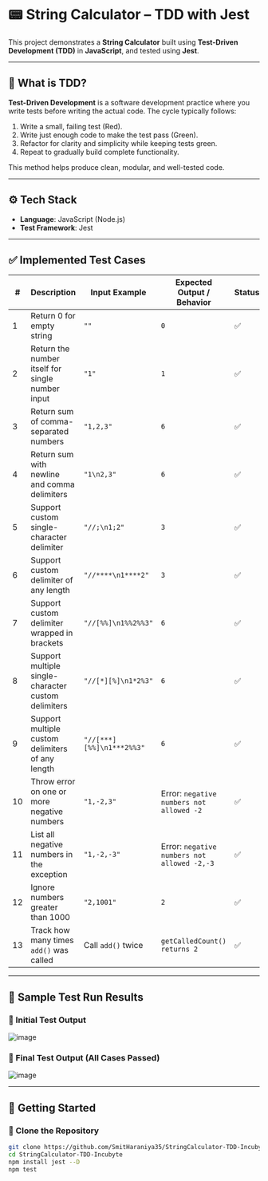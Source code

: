 # 📟 String Calculator – TDD with Jest

This project demonstrates a **String Calculator** built using **Test-Driven Development (TDD)** in **JavaScript**, and tested using **Jest**.

---

## 🧠 What is TDD?

**Test-Driven Development** is a software development practice where you write tests before writing the actual code. The cycle typically follows:

1. Write a small, failing test (Red).
2. Write just enough code to make the test pass (Green).
3. Refactor for clarity and simplicity while keeping tests green.
4. Repeat to gradually build complete functionality.

This method helps produce clean, modular, and well-tested code.

---

## ⚙️ Tech Stack

- **Language**: JavaScript (Node.js)
- **Test Framework**: Jest

---

## ✅ Implemented Test Cases

| #  | Description                                                                 | Input Example                       | Expected Output / Behavior                 | Status |
|----|-----------------------------------------------------------------------------|-------------------------------------|--------------------------------------------|--------|
| 1  | Return 0 for empty string                                                   | `""`                                | `0`                                        | ✅     |
| 2  | Return the number itself for single number input                            | `"1"`                               | `1`                                        | ✅     |
| 3  | Return sum of comma-separated numbers                                       | `"1,2,3"`                            | `6`                                        | ✅     |
| 4  | Return sum with newline and comma delimiters                                | `"1\n2,3"`                           | `6`                                        | ✅     |
| 5  | Support custom single-character delimiter                                   | `"//;\n1;2"`                         | `3`                                        | ✅     |
| 6  | Support custom delimiter of any length                                      | `"//****\n1****2"`                  | `3`                                        | ✅     |
| 7  | Support custom delimiter wrapped in brackets                                | `"//[%%]\n1%%2%%3"`                 | `6`                                        | ✅     |
| 8  | Support multiple single-character custom delimiters                         | `"//[*][%]\n1*2%3"`                 | `6`                                        | ✅     |
| 9  | Support multiple custom delimiters of any length                            | `"//[***][%%]\n1***2%%3"`          | `6`                                        | ✅     |
| 10 | Throw error on one or more negative numbers                                 | `"1,-2,3"`                          | Error: `negative numbers not allowed -2`   | ✅     |
| 11 | List all negative numbers in the exception                                  | `"1,-2,-3"`                         | Error: `negative numbers not allowed -2,-3`| ✅     |
| 12 | Ignore numbers greater than 1000                                            | `"2,1001"`                          | `2`                                        | ✅     |
| 13 | Track how many times `add()` was called                                     | Call `add()` twice                  | `getCalledCount() returns 2`              | ✅     |

---

## 📸 Sample Test Run Results

### 🧪 Initial Test Output
![image](https://github.com/user-attachments/assets/20f225ac-6351-4332-a8a4-bcfbc547910b)


### 🧪 Final Test Output (All Cases Passed)
![image](https://github.com/user-attachments/assets/e581c810-6364-4cdf-b760-b0bf5da8777e)

---

## 🚀 Getting Started

### 📂 Clone the Repository

```bash
git clone https://github.com/SmitHaraniya35/StringCalculator-TDD-Incubyte.git
cd StringCalculator-TDD-Incubyte
npm install jest --D
npm test
